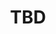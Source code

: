 ---
sequence_id: 4
speaker: Margarita Chli
webpage: https://www.v4rl.com/blog/dr-chli-margarita/the-lab
affil: Vision for Robotics Lab at ETH Zurich
affil_link: https://ethz.ch/en.html
img: Margarita.png
affil2: Professor at the University of Cyprus
affil2_link: https://www.ucy.ac.cy/?lang=en
title: TBD
time: 10:40 - 11:35
---